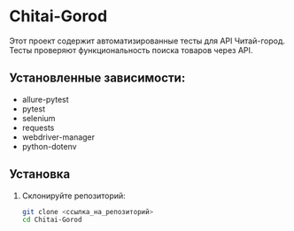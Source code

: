 # Chitai-Gorod 

Этот проект содержит автоматизированные тесты для API Читай-город. Тесты проверяют функциональность поиска товаров через API.

## Установленные зависимости:
- allure-pytest
- pytest
- selenium
- requests
- webdriver-manager
- python-dotenv

## Установка

1. Склонируйте репозиторий:
   ```bash
   git clone <ссылка_на_репозиторий>
   cd Chitai-Gorod
